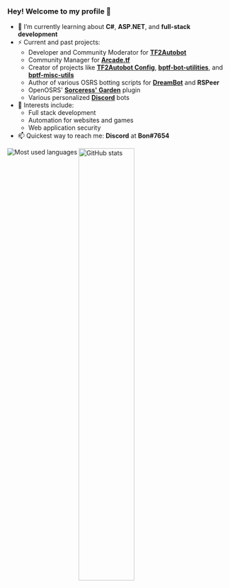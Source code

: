 ### Hey! Welcome to my profile 👋

<!--
- 🔭 I’m currently working on ...
- 🌱 I’m currently learning ...
- 👯 I’m looking to collaborate on ...
- 🤔 I’m looking for help with ...
- 💬 Ask me about ...
- 📫 How to reach me: ...
- 😄 Pronouns: ...
- ⚡ Fun fact: ...
-->

- 🌱 I’m currently learning about **C#**, **ASP.NET**, and **full-stack development**
- ⚡ Current and past projects:
  - Developer and Community Moderator for **[TF2Autobot](https://github.com/TF2Autobot/tf2autobot)**
  - Community Manager for **[Arcade.tf](https://arcade.tf/)**
  - Creator of projects like **[TF2Autobot Config](https://github.com/Bonfire/tf2autobot-config)**, **[bptf-bot-utilities](https://github.com/Bonfire/bptf-bot-utilities)**, and **[bptf-misc-utils](https://github.com/Bonfire/bptf-misc-utils)**
  - Author of various OSRS botting scripts for **[DreamBot](https://sdn.dreambot.org/scripts?author=184985)** and **RSPeer**
  - OpenOSRS' **[Sorceress' Garden](https://github.com/xKylee/plugins-source/tree/master/sorceressgarden)** plugin
  - Various personalized **[Discord](https://discord.com/)** bots
- 🧠 Interests include:
  - Full stack development
  - Automation for websites and games
  - Web application security
- 📫 Quickest way to reach me: **Discord** at **Bon#7654**

<p>
  <img align="center" src="https://github-readme-stats.vercel.app/api?username=bonfire&show_icons=true&count_private=true" alt="GitHub stats" width="50%" />
  <img align="left" src="https://github-readme-stats.vercel.app/api/top-langs/?username=bonfire&layout=compact&langs_count=6" alt="Most used languages" />
</p>

